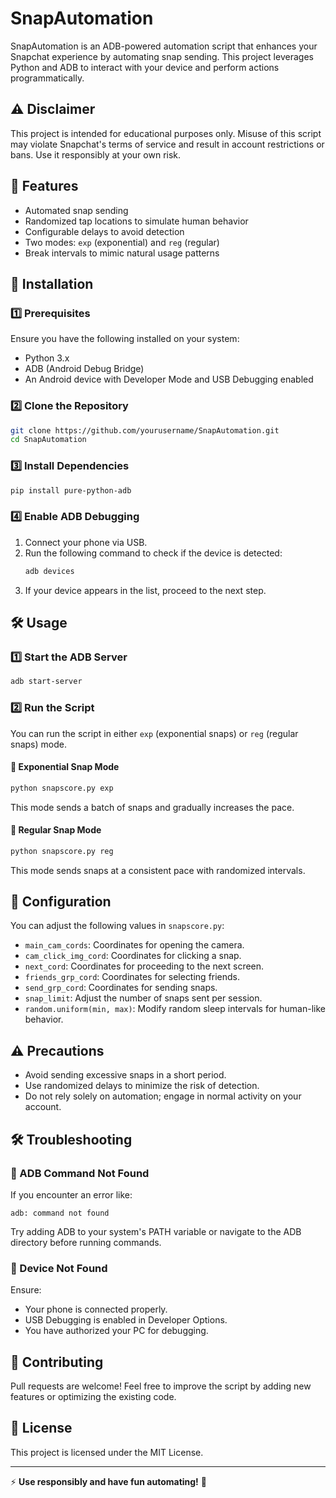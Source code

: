 # SnapAutomation

SnapAutomation is an ADB-powered automation script that enhances your Snapchat experience by automating snap sending. This project leverages Python and ADB to interact with your device and perform actions programmatically.

## ⚠ Disclaimer
This project is intended for educational purposes only. Misuse of this script may violate Snapchat's terms of service and result in account restrictions or bans. Use it responsibly at your own risk.

## 📌 Features
- Automated snap sending
- Randomized tap locations to simulate human behavior
- Configurable delays to avoid detection
- Two modes: `exp` (exponential) and `reg` (regular)
- Break intervals to mimic natural usage patterns

## 🚀 Installation

### 1️⃣ Prerequisites
Ensure you have the following installed on your system:
- Python 3.x
- ADB (Android Debug Bridge)
- An Android device with Developer Mode and USB Debugging enabled

### 2️⃣ Clone the Repository
```bash
git clone https://github.com/yourusername/SnapAutomation.git
cd SnapAutomation
```

### 3️⃣ Install Dependencies
```bash
pip install pure-python-adb
```

### 4️⃣ Enable ADB Debugging
1. Connect your phone via USB.
2. Run the following command to check if the device is detected:
   ```bash
   adb devices
   ```
3. If your device appears in the list, proceed to the next step.

## 🛠 Usage

### 1️⃣ Start the ADB Server
```bash
adb start-server
```

### 2️⃣ Run the Script
You can run the script in either `exp` (exponential snaps) or `reg` (regular snaps) mode.

#### 🔹 Exponential Snap Mode
```bash
python snapscore.py exp
```
This mode sends a batch of snaps and gradually increases the pace.

#### 🔹 Regular Snap Mode
```bash
python snapscore.py reg
```
This mode sends snaps at a consistent pace with randomized intervals.

## 📌 Configuration
You can adjust the following values in `snapscore.py`:
- `main_cam_cords`: Coordinates for opening the camera.
- `cam_click_img_cord`: Coordinates for clicking a snap.
- `next_cord`: Coordinates for proceeding to the next screen.
- `friends_grp_cord`: Coordinates for selecting friends.
- `send_grp_cord`: Coordinates for sending snaps.
- `snap_limit`: Adjust the number of snaps sent per session.
- `random.uniform(min, max)`: Modify random sleep intervals for human-like behavior.

## ⚠ Precautions
- Avoid sending excessive snaps in a short period.
- Use randomized delays to minimize the risk of detection.
- Do not rely solely on automation; engage in normal activity on your account.

## 🛠 Troubleshooting
### 🔹 ADB Command Not Found
If you encounter an error like:
```
adb: command not found
```
Try adding ADB to your system's PATH variable or navigate to the ADB directory before running commands.

### 🔹 Device Not Found
Ensure:
- Your phone is connected properly.
- USB Debugging is enabled in Developer Options.
- You have authorized your PC for debugging.

## 🤝 Contributing
Pull requests are welcome! Feel free to improve the script by adding new features or optimizing the existing code.

## 📜 License
This project is licensed under the MIT License.

---

⚡ **Use responsibly and have fun automating!** 🚀

